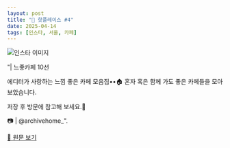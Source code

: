 ```yaml
---
layout: post
title: "📍 핫플레이스 #4"
date: 2025-04-14
tags: [인스타, 서울, 카페]
---
```


![인스타 이미지](https://scontent-ssn1-1.cdninstagram.com/v/t51.75761-15/481896308_18060214429989753_8938421638483518761_n.jpg?stp=c288.0.864.864a_dst-jpg_e35_s640x640_tt6&_nc_cat=111&ccb=1-7&_nc_sid=18de74&_nc_ohc=JfG99iD_0N4Q7kNvwGcGZnD&_nc_oc=AdkQB8JTE9SGde8A1vEdEwoxtnp0-MAGDTpl3h9jFFAGAMnUPuTC3NSMqJOhhQvl0kc&_nc_zt=23&_nc_ht=scontent-ssn1-1.cdninstagram.com&_nc_gid=BSNu2u1VkclbTPuj07AaRw&oh=00_AfFT-_Q6wtJoLrWro7ZL6AicWTP-fwEBznFSsCuwppdLOQ&oe=68019B3A)

"| 느좋카페 10선 

에디터가 사랑하는 느낌 좋은 카페 모음집••🏠 
혼자 혹은 함께 가도 좋은 카페들을 모아보았습니다. 

저장 후 방문에 참고해 보세요.💌

📷 | @archivehome_".

[🔗 원문 보기](https://www.instagram.com/p/DGsWNlsydKZ/)
